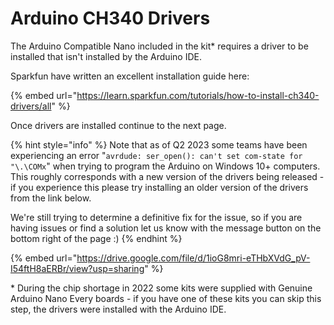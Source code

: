 # Arduino CH340 Drivers

The Arduino Compatible Nano included in the kit\* requires a driver to be installed that isn't installed by the Arduino IDE.



Sparkfun have written an excellent installation guide here:

{% embed url="https://learn.sparkfun.com/tutorials/how-to-install-ch340-drivers/all" %}

Once drivers are installed continue to the next page.



{% hint style="info" %}
Note that as of Q2 2023 some teams have been experiencing an error "`avrdude: ser_open(): can't set com-state for "\.\COMx`" when trying to program the Arduino on Windows 10+ computers. This roughly corresponds with a new version of the drivers being released - if you experience this please try installing an older version of the drivers from the link below.

We're still trying to determine a definitive fix for the issue, so if you are having issues or find a solution let us know with the message button on the bottom right of the page :)
{% endhint %}

{% embed url="https://drive.google.com/file/d/1ioG8mri-eTHbXVdG_pV-I54ftH8aERBr/view?usp=sharing" %}

\* During the chip shortage in 2022 some kits were supplied with Genuine Arduino Nano Every boards - if you have one of these kits you can skip this step, the drivers were installed with the Arduino IDE.

